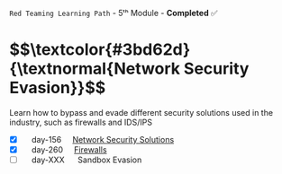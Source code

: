 <code>Red Teaming Learning Path</code> - 5ᵗʰ Module - <strong>Completed</strong> ✅
<h1 align="left"> $$\textcolor{#3bd62d}{\textnormal{Network Security Evasion}}$$ </h1>
<p>Learn how to bypass and evade different security solutions used in the industry, such as firewalls and IDS/IPS</p>

- [x] &nbsp;&nbsp;&nbsp; day-156 &nbsp;&nbsp;&nbsp; [Network Security Solutions](https://github.com/RosanaFSS/TryHackMe/blob/Red-Teaming-learning-path/5.1.%20Network%20Security%20Solutions.md)
- [x] &nbsp;&nbsp;&nbsp; day-260 &nbsp;&nbsp;&nbsp; [Firewalls](https://github.com/RosanaFSS/TryHackMe/blob/Red-Teaming-learning-path/5.2.%20Firewalls.md)
- [ ] &nbsp;&nbsp;&nbsp; day-XXX &nbsp;&nbsp;&nbsp;&nbsp; Sandbox Evasion
